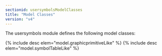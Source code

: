 ```yaml
---
sectionid: usersymbolsModelClasses
title: "Model Classes"
version: "v4"
---
```


The usersymbols module defines the following model classes:

{% include desc elem="model.graphicprimitiveLike" %}
{% include desc elem="model.symbolTableLike" %}

